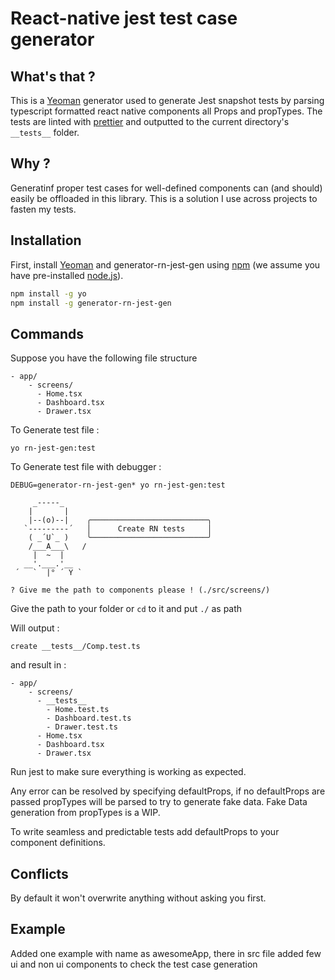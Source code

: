# React-native jest test case generator

## What's that ?

This is a [Yeoman](http://yeoman.io) generator used to generate Jest snapshot tests by parsing typescript formatted react native components all Props and propTypes.
The tests are linted with [prettier](https://github.com/prettier/prettier) and outputted to the current directory's ```__tests__``` folder.

## Why ?

Generatinf proper test cases for well-defined components can (and should) easily be offloaded in this library. This is a solution I use across projects to fasten my tests.


## Installation

First, install [Yeoman](http://yeoman.io) and generator-rn-jest-gen using [npm](https://www.npmjs.com/) (we assume you have pre-installed [node.js](https://nodejs.org/)).

```bash
npm install -g yo
npm install -g generator-rn-jest-gen
```


## Commands

Suppose you have the following file structure
```
- app/
	- screens/
      - Home.tsx
      - Dashboard.tsx
      - Drawer.tsx
```

To Generate test file :

```
yo rn-jest-gen:test
```
To Generate test file with debugger :

```
DEBUG=generator-rn-jest-gen* yo rn-jest-gen:test
```

```
     _-----_     
    |       |    
    |--(o)--|    ╭──────────────────────────╮
   `---------´   │      Create RN tests     │
    ( _´U`_ )    ╰──────────────────────────╯
    /___A___\   /
     |  ~  |     
   __'.___.'__   
 ´   `  |° ´ Y ` 

? Give me the path to components please ! (./src/screens/)
```

Give the path to your folder or ```cd``` to it and put ```./``` as path

Will output :
```
create __tests__/Comp.test.ts
```

and result in :

```
- app/
	- screens/
      - __tests__
        - Home.test.ts
        - Dashboard.test.ts
        - Drawer.test.ts
      - Home.tsx
      - Dashboard.tsx
      - Drawer.tsx
```

Run jest to make sure everything is working as expected.

Any error can be resolved by specifying defaultProps, if no defaultProps are passed propTypes will be parsed to try to generate fake data. Fake Data generation from propTypes is a WIP.

To write seamless and predictable tests add defaultProps to your component definitions.

## Conflicts

By default it won't overwrite anything without asking you first.

## Example

Added one example with name as awesomeApp, there in src file added few ui and non ui components to check the test case generation
